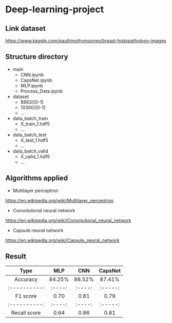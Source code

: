 # Deep-learning-project

## Link dataset

https://www.kaggle.com/paultimothymooney/breast-histopathology-images

## Structure directory

- main
	- CNN.ipynb
	- CapsNet.ipynb
	- MLP.ipynb
	- Process_Data.ipynb
- dataset
	- 8863/[0-1]
	- 10300/[0-1]
	- ...
- data_batch_train
	- X_train_1.hdf5
	- ...
- data_batch_test
	- X_test_1.hdf5
	- ...
- data_batch_valid
	- X_valid_1.hdf5
	- ...

## Algorithms applied

- Multilayer perceptron

https://en.wikipedia.org/wiki/Multilayer_perceptron

- Convolutional neural network

https://en.wikipedia.org/wiki/Convolutional_neural_network

- Capsule neural network

https://en.wikipedia.org/wiki/Capsule_neural_network

## Result

| Type         | MLP    | CNN    | CapsNet |
| :----------: | :----: | :----: | :-----: |
| Accuracy     | 84.25% | 88.52% | 87.41%  |
| :----------: | :----: | :----: | :-----: |
| F1 score     | 0.70   | 0.81   | 0.79    |
| :----------: | :----: | :----: | :-----: |
| Recall score | 0.64   | 0.86   | 0.81    |

